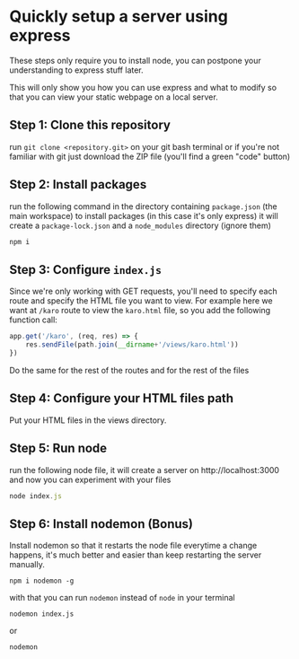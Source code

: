 # Quickly setup a server using express

These steps only require you to install node, you can postpone your understanding to express stuff later.

This will only show you how you can use express and what to modify so that you can view your static webpage on a local server.

## Step 1: Clone this repository
run `git clone <repository.git>` on your git bash terminal or if you're not familiar with git just download the ZIP file (you'll find a green "code" button)

## Step 2: Install packages
run the following command in the directory containing `package.json` (the main workspace) to install packages (in this case it's only express) it will create a `package-lock.json` and a `node_modules` directory (ignore them)
```bash
npm i
```

## Step 3: Configure `index.js` 

Since we're only working with GET requests, you'll need to specify each route and specify the HTML file you want to view.
For example here we want at `/karo` route to view the `karo.html` file, so you add the following function call:

```js
app.get('/karo', (req, res) => {
    res.sendFile(path.join(__dirname+'/views/karo.html'))
})
```
Do the same for the rest of the routes and for the rest of the files

## Step 4: Configure your HTML files path

Put your HTML files in the views directory.

## Step 5: Run node
run the following node file, it will create a server on http://localhost:3000 and now you can experiment with your files
```js
node index.js
```

## Step 6: Install nodemon (Bonus)
Install nodemon so that it restarts the node file everytime a change happens, it's much better and easier than keep restarting the server manually.
```
npm i nodemon -g
```

with that you can run `nodemon` instead of `node` in your terminal

```
nodemon index.js
```
or
```
nodemon
```